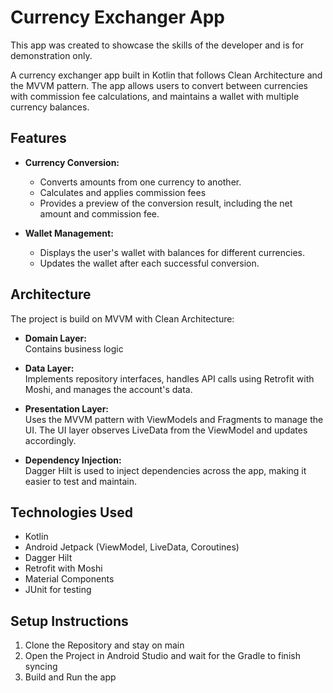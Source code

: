 # Currency Exchanger App

This app was created to showcase the skills of the developer and is for demonstration only.

A currency exchanger app built in Kotlin that follows Clean Architecture and the MVVM pattern. The app allows users to convert between currencies with commission fee calculations, and maintains a wallet with multiple currency balances.

## Features

- **Currency Conversion:**
    - Converts amounts from one currency to another.
    - Calculates and applies commission fees
    - Provides a preview of the conversion result, including the net amount and commission fee.

- **Wallet Management:**
    - Displays the user's wallet with balances for different currencies.
    - Updates the wallet after each successful conversion.

## Architecture

The project is build on MVVM with Clean Architecture:

- **Domain Layer:**  
  Contains business logic

- **Data Layer:**  
  Implements repository interfaces, handles API calls using Retrofit with Moshi, and manages the account's data.

- **Presentation Layer:**  
  Uses the MVVM pattern with ViewModels and Fragments to manage the UI. The UI layer observes LiveData from the ViewModel and updates accordingly.

- **Dependency Injection:**  
  Dagger Hilt is used to inject dependencies across the app, making it easier to test and maintain.

## Technologies Used

- Kotlin
- Android Jetpack (ViewModel, LiveData, Coroutines)
- Dagger Hilt
- Retrofit with Moshi
- Material Components
- JUnit for testing

## Setup Instructions

1. Clone the Repository and stay on main
2. Open the Project in Android Studio and wait for the Gradle to finish syncing
3. Build and Run the app
